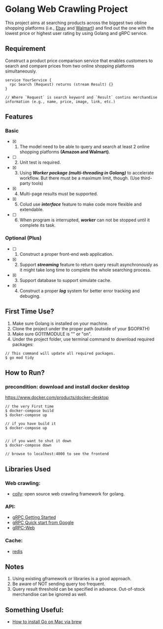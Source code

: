 # Golang Web Crawling Project
This project aims at searching products across the biggest two obline shopping platforms (i.e., [Ebay](https://www.ebay.com/) and [Walmart](https://www.walmart.com/)) and find out the one with the lowest price or highest user rating by using Golang and gRPC service.

## Requirement
Construct a product price comparison service that enables customers to search and compare prices from two online shopping platforms simultaneously.

```
service YourService {
  rpc Search (Request) returns (stream Result) {}
}

// Where `Request` is search keyword and `Result` contins merchandise information (e.g., name, price, image, link, etc.) 
```

## Features
### Basic
- [x] 1. The model need to be able to query and search at least 2 online shopping platforms **(Amazon and Walmart)**.
- [ ] 2. Unit test is required.
- [x] 3. Using ***Worker package (multi-threading in Golang)*** to accelerate workflow. But there must be a maximum limit, though. (Use third-party tools)
- [x] 4. Multi-page results must be supported.
- [x] 5. Colud use ***interface*** feature to make code more flexible and extendable.
- [ ] 6. When program is interrupted, ***worker*** can not be stopped until it complete its task.

### Optional (Plus)
- [ ] 1. Construct a proper front-end web application.
- [x] 2. Support ***streaming*** feature to return query result asynchronously as it might take long time to complete the whole searching process.
- [x] 3. Support database to support simulate cache.
- [x] 4. Construct a proper ***log*** system for better error tracking and debuging.

## First Time Use?
1. Make sure Golang is installed on your machine.
2. Clone the project under the proper path (outside of your $GOPATH)
3. Make sure GO111MODULE is "" or "on".
4. Under the project folder, use terminal command to download required packages:
``` 
// This command will update all required packages. 
$ go mod tidy 
```

## How to Run?
### precondition: download and install docker desktop 
https://www.docker.com/products/docker-desktop
```
// the very First time
$ docker-compose build
$ docker-compose up

// if you have build it
$ docker-compose up


// if you want to shut it down
$ docker-compose down

// browse to localhost:4000 to see the frontend
```

## Libraries Used
### Web crawling:
- [colly](https://github.com/gocolly/colly): open source web crawling framework for golang.

### API:
- [gRPC Getting Started](https://pjchender.dev/golang/grpc-getting-started/)
- [gRPC Quick start from Google](https://grpc.io/docs/languages/go/quickstart/)
- [gRPC-Web](https://github.com/grpc/grpc-web)

### Cache:
- [redis](https://github.com/go-redis/redis)
## Notes
1. Using existing gframework or libraries is a good approach.
2. Be aware of NOT sending query too frequent.
3. Query result threshold can be specified in advance. Out-of-stock merchandise can be ignored as well.

## Something Useful:
- [How to install Go on Mac via brew](https://jimkang.medium.com/install-go-on-mac-with-homebrew-5fa421fc55f5)
